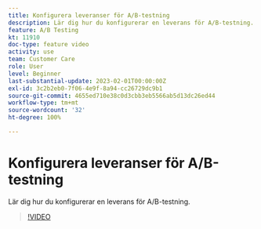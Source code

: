 ```yaml
---
title: Konfigurera leveranser för A/B-testning
description: Lär dig hur du konfigurerar en leverans för A/B-testning.
feature: A/B Testing
kt: 11910
doc-type: feature video
activity: use
team: Customer Care
role: User
level: Beginner
last-substantial-update: 2023-02-01T00:00:00Z
exl-id: 3c2b2eb0-7f06-4e9f-8a94-cc26729dc9b1
source-git-commit: 4655ed710e38c0d3cbb3eb5566ab5d13dc26ed44
workflow-type: tm+mt
source-wordcount: '32'
ht-degree: 100%

---
```


# Konfigurera leveranser för A/B-testning

Lär dig hur du konfigurerar en leverans för A/B-testning.

>[!VIDEO](https://video.tv.adobe.com/v/3415929?quality=12&learn=on)
